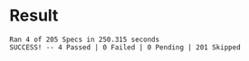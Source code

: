 # Result

```shell script
Ran 4 of 205 Specs in 250.315 seconds
SUCCESS! -- 4 Passed | 0 Failed | 0 Pending | 201 Skipped
```